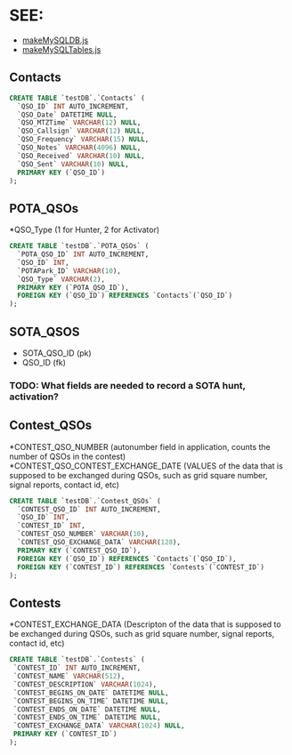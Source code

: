 # SEE:
- [makeMySQLDB.js](/backend/makeMySQLDB.js)
- [makeMySQLTables.js](/backend/makeMySQLTables.js)

## Contacts
```sql
CREATE TABLE `testDB`.`Contacts` (
  `QSO_ID` INT AUTO_INCREMENT,
  `QSO_Date` DATETIME NULL,
  `QSO_MTZTime` VARCHAR(12) NULL,
  `QSO_Callsign` VARCHAR(12) NULL,
  `QSO_Frequency` VARCHAR(15) NULL,
  `QSO_Notes` VARCHAR(4096) NULL,
  `QSO_Received` VARCHAR(10) NULL,
  `QSO_Sent` VARCHAR(10) NULL,
  PRIMARY KEY (`QSO_ID`)
);
```

## POTA_QSOs
*QSO_Type (1 for Hunter, 2 for Activator)
```sql
CREATE TABLE `testDB`.`POTA_QSOs` (
  `POTA_QSO_ID` INT AUTO_INCREMENT,
  `QSO_ID` INT,
  `POTAPark_ID` VARCHAR(10), 
  `QSO_Type` VARCHAR(2),
  PRIMARY KEY (`POTA_QSO_ID`),
  FOREIGN KEY (`QSO_ID`) REFERENCES `Contacts`(`QSO_ID`)
);
```


## SOTA_QSOS
- SOTA_QSO_ID (pk)
- QSO_ID (fk)
### TODO: What fields are needed to record a SOTA hunt, activation?



## Contest_QSOs
*CONTEST_QSO_NUMBER (autonumber field in application, counts the number of QSOs in the contest)
*CONTEST_QSO_CONTEST_EXCHANGE_DATE (VALUES of the data that is supposed to be exchanged during QSOs, such as grid square number, signal reports, contact id, etc)
```sql
CREATE TABLE `testDB`.`Contest_QSOs` (
  `CONTEST_QSO_ID` INT AUTO_INCREMENT,
  `QSO_ID` INT,
  `CONTEST_ID` INT, 
  `CONTEST_QSO_NUMBER` VARCHAR(10),
  `CONTEST_QSO_EXCHANGE_DATA` VARCHAR(128), 
  PRIMARY KEY (`CONTEST_QSO_ID`),
  FOREIGN KEY (`QSO_ID`) REFERENCES `Contacts`(`QSO_ID`),
  FOREIGN KEY (`CONTEST_ID`) REFERENCES `Contests`(`CONTEST_ID`)
);
```

  
## Contests
*CONTEST_EXCHANGE_DATA (Descripton of the data that is supposed to be exchanged during QSOs, such as grid square number, signal reports, contact id, etc)
 ```sql
CREATE TABLE `testDB`.`Contests` (
  `CONTEST_ID` INT AUTO_INCREMENT,
  `CONTEST_NAME` VARCHAR(512), 
  `CONTEST_DESCRIPTION` VARCHAR(1024),
  `CONTEST_BEGINS_ON_DATE` DATETIME NULL,
  `CONTEST_BEGINS_ON_TIME` DATETIME NULL,
  `CONTEST_ENDS_ON_DATE` DATETIME NULL,
  `CONTEST_ENDS_ON_TIME` DATETIME NULL,
  `CONTEST_EXCHANGE_DATA` VARCHAR(1024) NULL,
  PRIMARY KEY (`CONTEST_ID`)
);
``` 
